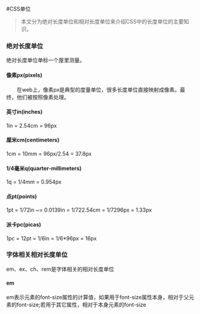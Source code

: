 #CSS单位
> 本文分为绝对长度单位和相对长度单位来介绍CSS中的长度单位的主要知识。

### 绝对长度单位

绝对长度单位单标一个屋里测量。

#### 像素px(pixels)

  在web上，像素px是典型的度量单位，很多长度单位直接映射成像素。最终，他们被按照像素处理。

#### 英寸in(inches)

1in = 2.54cm = 96px

#### 厘米cm(centimeters)

1cm = 10mm = 96px/2.54 = 37.8px

#### 1/4毫米q(quarter-millimeters)

1q = 1/4mm = 0.954px

#### 点pt(points)

1pt = 1/72in ~= 0.0139in = 1/722.54cm = 1/7296px = 1.33px

#### 派卡pc(picas)

1pc = 12pt = 1/6in = 1/6\*96px = 16px

### 字体相关相对长度单位

em、ex、ch、rem是字体相关的相对长度单位

#### em
em表示元素的font-size属性的计算值，如果用于font-size属性本身，相对于父元素的font-size;若用于其它属性，相对于本身元素的font-size

